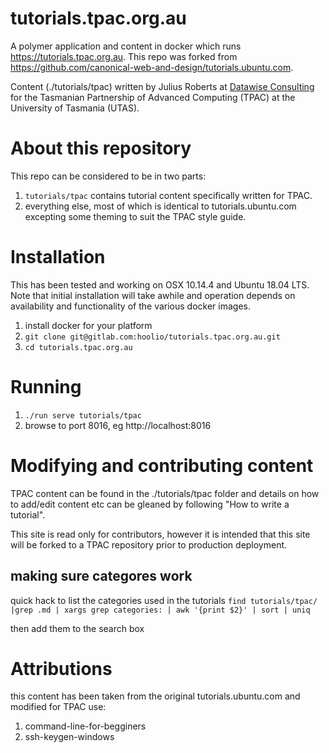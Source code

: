 # tutorials.tpac.org.au

A polymer application and content in docker which runs https://tutorials.tpac.org.au.  This repo was forked from https://github.com/canonical-web-and-design/tutorials.ubuntu.com.

Content (./tutorials/tpac) written by Julius Roberts at [Datawise Consulting](https://datawise.com.au/) for the Tasmanian Partnership of Advanced Computing (TPAC) at the University of Tasmania (UTAS).

# About this repository
This repo can be considered to be in two parts:
1. `tutorials/tpac` contains tutorial content specifically written for TPAC.
1. everything else, most of which is identical to tutorials.ubuntu.com excepting some theming to suit the TPAC style guide.

# Installation
This has been tested and working on OSX 10.14.4 and Ubuntu 18.04 LTS.  Note that initial installation will take awhile and operation depends on availability and functionality of the various docker images.

1. install docker for your platform
1. `git clone git@gitlab.com:hoolio/tutorials.tpac.org.au.git`
1. `cd tutorials.tpac.org.au`

# Running
1. `./run serve tutorials/tpac`
1. browse to port 8016, eg http://localhost:8016

# Modifying and contributing content
TPAC content can be found in the ./tutorials/tpac folder and details on how to add/edit content etc can be gleaned by following "How to write a tutorial".

This site is read only for contributors, however it is intended that this site will be forked to a TPAC repository prior to production deployment.

## making sure categores work
quick hack to list the categories used in the tutorials
`find tutorials/tpac/ |grep .md | xargs grep categories: | awk '{print $2}' | sort | uniq`

then add them to the search box

# Attributions
this content has been taken from the original tutorials.ubuntu.com and modified for TPAC use:
1. command-line-for-begginers
1. ssh-keygen-windows
